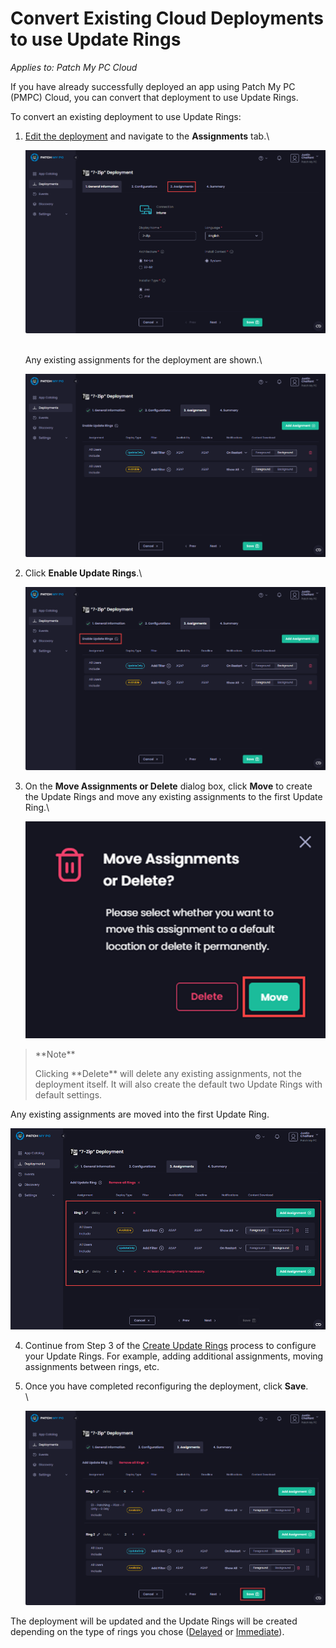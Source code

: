 # Convert Existing Cloud Deployments to use Update Rings

_Applies to: Patch My PC Cloud_

If you have already successfully deployed an app using Patch My PC (PMPC) Cloud, you can convert that deployment to use Update Rings.

To convert an existing deployment to use Update Rings:

1.  [Edit the deployment](../manage-cloud-deployments/edit-a-cloud-deployment.md) and navigate to the **Assignments** tab.\\

    ![Navigating to the "Assignments" tab](/_images/image-(449).png)

    \
    Any existing assignments for the deployment are shown.\\

    ![Existing assignments](/_images/image-(450).png)
2.  Click **Enable Update Rings**.\\

    ![Clicking "Enable Update Rings"](/_images/image-(451).png)
3.  On the **Move Assignments or Delete** dialog box, click **Move** to create the Update Rings and move any existing assignments to the first Update Ring.\\

    ![Clicking "Move" to move any existing assignments to the first Update Ring.](/_images/image-(452).png)

> \*\*Note\*\*
>
> Clicking \*\*Delete\*\* will delete any existing assignments, not the deployment itself. It will also create the default two Update Rings with default settings.

Any existing assignments are moved into the first Update Ring.

![Any existing assignments are moved into the first Update Ring.](/_images/image-(2046).png)

4. Continue from Step 3 of the [Create Update Rings](create-update-rings-in-cloud.md) process to configure your Update Rings. For example, adding additional assignments, moving assignments between rings, etc.
5.  Once you have completed reconfiguring the deployment, click **Save**.\
    \\

    ![Clicking "Save" to save changes](/_images/image-(454).png)

The deployment will be updated and the Update Rings will be created depending on the type of rings you chose ([Delayed](how-cloud-update-rings-are-created.md#delayed-update-rings) or [Immediate](how-cloud-update-rings-are-created.md#immediate-update-rings)).